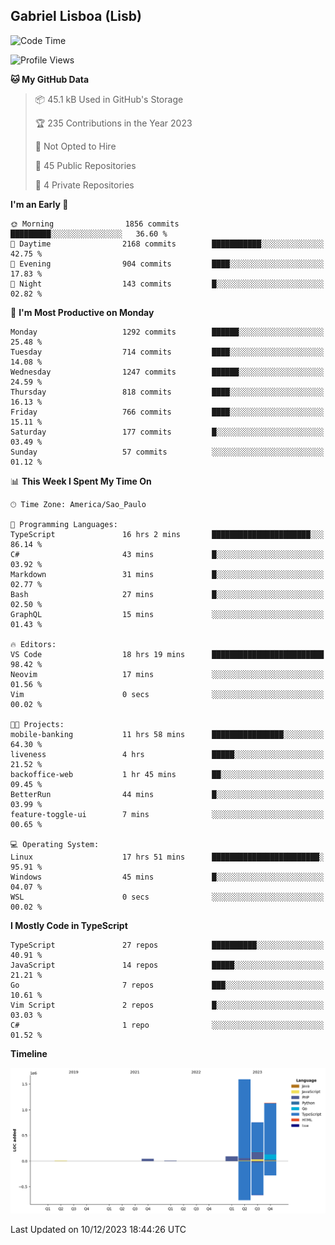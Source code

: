 ## Gabriel Lisboa (Lisb)

<!--START_SECTION:waka-->
![Code Time](http://img.shields.io/badge/Code%20Time-367%20hrs%2059%20mins-blue)

![Profile Views](http://img.shields.io/badge/Profile%20Views-0-blue)

**🐱 My GitHub Data** 

> 📦 45.1 kB Used in GitHub's Storage 
 > 
> 🏆 235 Contributions in the Year 2023
 > 
> 🚫 Not Opted to Hire
 > 
> 📜 45 Public Repositories 
 > 
> 🔑 4 Private Repositories 
 > 
**I'm an Early 🐤** 

```text
🌞 Morning                1856 commits        █████████░░░░░░░░░░░░░░░░   36.60 % 
🌆 Daytime                2168 commits        ███████████░░░░░░░░░░░░░░   42.75 % 
🌃 Evening                904 commits         ████░░░░░░░░░░░░░░░░░░░░░   17.83 % 
🌙 Night                  143 commits         █░░░░░░░░░░░░░░░░░░░░░░░░   02.82 % 
```
📅 **I'm Most Productive on Monday** 

```text
Monday                   1292 commits        ██████░░░░░░░░░░░░░░░░░░░   25.48 % 
Tuesday                  714 commits         ████░░░░░░░░░░░░░░░░░░░░░   14.08 % 
Wednesday                1247 commits        ██████░░░░░░░░░░░░░░░░░░░   24.59 % 
Thursday                 818 commits         ████░░░░░░░░░░░░░░░░░░░░░   16.13 % 
Friday                   766 commits         ████░░░░░░░░░░░░░░░░░░░░░   15.11 % 
Saturday                 177 commits         █░░░░░░░░░░░░░░░░░░░░░░░░   03.49 % 
Sunday                   57 commits          ░░░░░░░░░░░░░░░░░░░░░░░░░   01.12 % 
```


📊 **This Week I Spent My Time On** 

```text
🕑︎ Time Zone: America/Sao_Paulo

💬 Programming Languages: 
TypeScript               16 hrs 2 mins       ██████████████████████░░░   86.14 % 
C#                       43 mins             █░░░░░░░░░░░░░░░░░░░░░░░░   03.92 % 
Markdown                 31 mins             █░░░░░░░░░░░░░░░░░░░░░░░░   02.77 % 
Bash                     27 mins             █░░░░░░░░░░░░░░░░░░░░░░░░   02.50 % 
GraphQL                  15 mins             ░░░░░░░░░░░░░░░░░░░░░░░░░   01.43 % 

🔥 Editors: 
VS Code                  18 hrs 19 mins      █████████████████████████   98.42 % 
Neovim                   17 mins             ░░░░░░░░░░░░░░░░░░░░░░░░░   01.56 % 
Vim                      0 secs              ░░░░░░░░░░░░░░░░░░░░░░░░░   00.02 % 

🐱‍💻 Projects: 
mobile-banking           11 hrs 58 mins      ████████████████░░░░░░░░░   64.30 % 
liveness                 4 hrs               █████░░░░░░░░░░░░░░░░░░░░   21.52 % 
backoffice-web           1 hr 45 mins        ██░░░░░░░░░░░░░░░░░░░░░░░   09.45 % 
BetterRun                44 mins             █░░░░░░░░░░░░░░░░░░░░░░░░   03.99 % 
feature-toggle-ui        7 mins              ░░░░░░░░░░░░░░░░░░░░░░░░░   00.65 % 

💻 Operating System: 
Linux                    17 hrs 51 mins      ████████████████████████░   95.91 % 
Windows                  45 mins             █░░░░░░░░░░░░░░░░░░░░░░░░   04.07 % 
WSL                      0 secs              ░░░░░░░░░░░░░░░░░░░░░░░░░   00.02 % 
```

**I Mostly Code in TypeScript** 

```text
TypeScript               27 repos            ██████████░░░░░░░░░░░░░░░   40.91 % 
JavaScript               14 repos            █████░░░░░░░░░░░░░░░░░░░░   21.21 % 
Go                       7 repos             ███░░░░░░░░░░░░░░░░░░░░░░   10.61 % 
Vim Script               2 repos             █░░░░░░░░░░░░░░░░░░░░░░░░   03.03 % 
C#                       1 repo              ░░░░░░░░░░░░░░░░░░░░░░░░░   01.52 % 
```



**Timeline**

![Lines of Code chart](https://raw.githubusercontent.com/tenlisboa/tenlisboa/main/assets/bar_graph.png)


 Last Updated on 10/12/2023 18:44:26 UTC
<!--END_SECTION:waka-->
